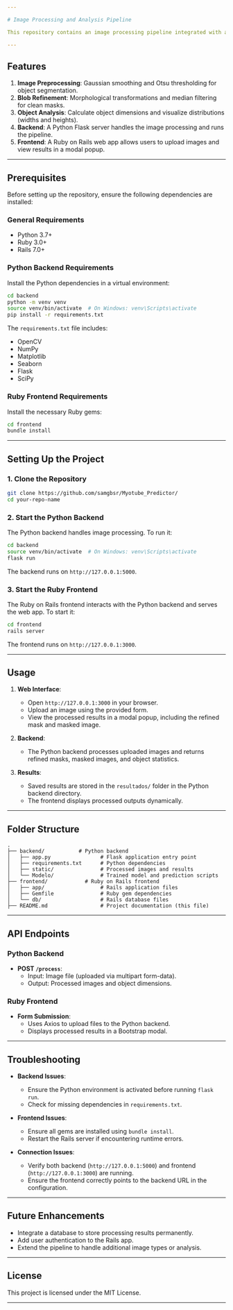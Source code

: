 ```yaml
---

# Image Processing and Analysis Pipeline

This repository contains an image processing pipeline integrated with a **Python backend** and a **Ruby on Rails frontend**. The pipeline processes input images, applies segmentation, refines blobs, and analyzes object distributions, with results displayed in a user-friendly web application.

---
```


## Features

1. **Image Preprocessing**: Gaussian smoothing and Otsu thresholding for object segmentation.
2. **Blob Refinement**: Morphological transformations and median filtering for clean masks.
3. **Object Analysis**: Calculate object dimensions and visualize distributions (widths and heights).
4. **Backend**: A Python Flask server handles the image processing and runs the pipeline.
5. **Frontend**: A Ruby on Rails web app allows users to upload images and view results in a modal popup.

---

## Prerequisites

Before setting up the repository, ensure the following dependencies are installed:

### General Requirements
- Python 3.7+
- Ruby 3.0+
- Rails 7.0+

### Python Backend Requirements
Install the Python dependencies in a virtual environment:
```bash
cd backend
python -m venv venv
source venv/bin/activate  # On Windows: venv\Scripts\activate
pip install -r requirements.txt
```

The `requirements.txt` file includes:
- OpenCV
- NumPy
- Matplotlib
- Seaborn
- Flask
- SciPy

### Ruby Frontend Requirements
Install the necessary Ruby gems:
```bash
cd frontend
bundle install
```

---

## Setting Up the Project

### 1. Clone the Repository
```bash
git clone https://github.com/samgbsr/Myotube_Predictor/
cd your-repo-name
```

### 2. Start the Python Backend
The Python backend handles image processing. To run it:
```bash
cd backend
source venv/bin/activate  # On Windows: venv\Scripts\activate
flask run
```
The backend runs on `http://127.0.0.1:5000`.

### 3. Start the Ruby Frontend
The Ruby on Rails frontend interacts with the Python backend and serves the web app. To start it:
```bash
cd frontend
rails server
```
The frontend runs on `http://127.0.0.1:3000`.

---

## Usage

1. **Web Interface**:
   - Open `http://127.0.0.1:3000` in your browser.
   - Upload an image using the provided form.
   - View the processed results in a modal popup, including the refined mask and masked image.

2. **Backend**:
   - The Python backend processes uploaded images and returns refined masks, masked images, and object statistics.

3. **Results**:
   - Saved results are stored in the `resultados/` folder in the Python backend directory.
   - The frontend displays processed outputs dynamically.

---

## Folder Structure

```plaintext
.
├── backend/           # Python backend
│   ├── app.py                # Flask application entry point
│   ├── requirements.txt      # Python dependencies
│   ├── static/               # Processed images and results
│   └── Modelo/               # Trained model and prediction scripts
├── frontend/            # Ruby on Rails frontend
│   ├── app/                  # Rails application files
│   ├── Gemfile               # Ruby gem dependencies
│   └── db/                   # Rails database files
├── README.md                 # Project documentation (this file)
```

---

## API Endpoints

### Python Backend
- **POST `/process`**:
  - Input: Image file (uploaded via multipart form-data).
  - Output: Processed images and object dimensions.

### Ruby Frontend
- **Form Submission**:
  - Uses Axios to upload files to the Python backend.
  - Displays processed results in a Bootstrap modal.

---

## Troubleshooting

- **Backend Issues**:
  - Ensure the Python environment is activated before running `flask run`.
  - Check for missing dependencies in `requirements.txt`.

- **Frontend Issues**:
  - Ensure all gems are installed using `bundle install`.
  - Restart the Rails server if encountering runtime errors.

- **Connection Issues**:
  - Verify both backend (`http://127.0.0.1:5000`) and frontend (`http://127.0.0.1:3000`) are running.
  - Ensure the frontend correctly points to the backend URL in the configuration.

---

## Future Enhancements

- Integrate a database to store processing results permanently.
- Add user authentication to the Rails app.
- Extend the pipeline to handle additional image types or analysis.

---

## License

This project is licensed under the MIT License.

---
